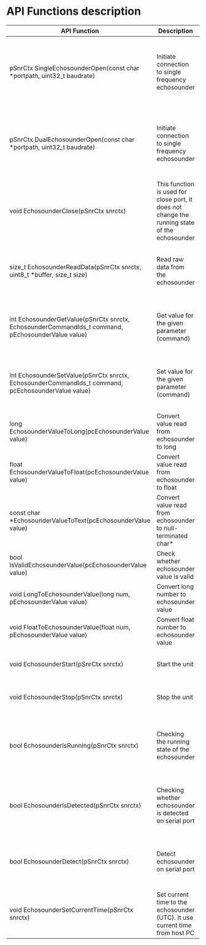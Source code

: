 API Functions description
=========================

| API Function | Description | Parameters | Outputs | Comment |
|---|---|---|---|---|
| pSnrCtx SingleEchosounderOpen(const char *portpath, uint32_t baudrate) | Initiate connection to single frequency echosounder | **portpath**     path to serial port<br>**baudrate**     serial port baudrate | Valid handle to futher using to manage the echosounder or<br>**NULL** in case of failure | |
| pSnrCtx DualEchosounderOpen(const char *portpath, uint32_t baudrate) | Initiate connection to single frequency echosounder | **portpath**     path to serial port<br>**baudrate**     serial port baudrate | Valid handle to futher using to manage the echosounder or<br>**NULL** in case of failure | |
| void EchosounderClose(pSnrCtx snrctx) | This function is used for close port, it does not change the running state of the echosounder | **snrctx**       Connection handle obtained by (Single\|Dual)EchosounderOpen function | None | |
| size_t EchosounderReadData(pSnrCtx snrctx, uint8_t *buffer, size_t size) | Read raw data from the echosounder | **snrctx**       Connection handle obtained by (Single\|Dual)EchosounderOpen function<br>**buffer**       pointer for data buffer<br>**baudrate**     number of bytes to be read | Number of bytes read | This function should be used when echosounder is in the running state |
| int EchosounderGetValue(pSnrCtx snrctx, EchosounderCommandIds_t command, pEchosounderValue value) | Get value for the given parameter (command) | **snrctx**       Connection handle obtained by (Single\|Dual)EchosounderOpen function<br>**command**      parameter for which command should be obtained<br>**value**        value of given command | **0** - value is valid<br>**-1** - value is invalid | This function can be used in any state on the echosounder |
| int EchosounderSetValue(pSnrCtx snrctx, EchosounderCommandIds_t command, pcEchosounderValue value) | Set value for the given parameter (command) | **snrctx**       Connection handle obtained by (Single\|Dual)EchosounderOpen function<br>**command**      parameter for which command should be set<br>**value**        value of given command | **0**  - value is set successfully<br>**-1** - set value failed | This function can be used in any state on the echosounder |
| long EchosounderValueToLong(pcEchosounderValue value) | Convert value read from echosounder to long | **value**        Echosounder value to convert | Converted value | Helper function |
| float EchosounderValueToFloat(pcEchosounderValue value) | Convert value read from echosounder to float | **value**        Echosounder value to convert | Converted value | Helper function |
| const char *EchosounderValueToText(pcEchosounderValue value) | Convert value read from echosounder to null-terminated char* | **value**        Echosounder value to convert | Converted value | Helper function |
| bool IsValidEchosounderValue(pcEchosounderValue value) | Check whether echosounder value is valid | **value**        Echosounder value to check | **true** - value is valid<br>**false** - value is invalid | Helper function |
| void LongToEchosounderValue(long num, pEchosounderValue value) | Convert long number to echosounder value | **num**          Long number to convert<br>**value**        Converted value | None | Helper function |
| void FloatToEchosounderValue(float num, pEchosounderValue value) | Convert float number to echosounder value | **num**          Float number to convert<br>**value**        Converted value | None | Helper function |
| void EchosounderStart(pSnrCtx snrctx) | Start the unit | **snrctx**       Connection handle obtained by (Single\|Dual)EchosounderOpen function | None | Echosounder will be in running state after this |
| void EchosounderStop(pSnrCtx snrctx) | Stop the unit | **snrctx**       Connection handle obtained by (Single\|Dual)EchosounderOpen function | None | Echosounder will be in stop state after this |
| bool EchosounderIsRunning(pSnrCtx snrctx) | Checking the running state of the echosounder | **snrctx**       Connection handle obtained by (Single\|Dual)EchosounderOpen function | **true** - echosounder in running state<br>**false** - echosounder is not in running state | Not affected the echosounder state |
| bool EchosounderIsDetected(pSnrCtx snrctx) | Checking whether echosounder is detected on serial port | **snrctx**       Connection handle obtained by (Single\|Dual)EchosounderOpen function | **true** - echosounder is detected<br>**false** - echosounder is not detected | Not affected the echosounder state |
| bool EchosounderDetect(pSnrCtx snrctx) | Detect echosounder on serial port | **snrctx**       Connection handle obtained by (Single\|Dual)EchosounderOpen function | **true** - echosounder is detected<br>**false** - echosounder is not detected | Echosounder will be in stop state after this |
| void EchosounderSetCurrentTime(pSnrCtx snrctx) | Set current time to the echosounder (UTC). It use current time from host PC | **snrctx**       Connection handle obtained by (Single\|Dual)EchosounderOpen function | None | It can be neccessary for sync NMEA output with GPS output |
